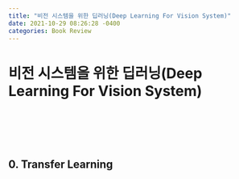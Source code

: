 ```yaml
---
title: "비전 시스템을 위한 딥러닝(Deep Learning For Vision System)"
date: 2021-10-29 08:26:28 -0400
categories: Book Review
---
```

# 비전 시스템을 위한 딥러닝(Deep Learning For Vision System)

<br>
<br>
<br>
<br>

## 0. Transfer Learning

<br>

